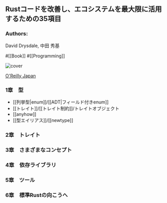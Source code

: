 ## Rustコードを改善し、エコシステムを最大限に活用するための35項目

### Authors:
David Drysdale, 中田 秀基

#[[Book]] #[[Programming]]

![cover](https://www.oreilly.co.jp/books/images/picture_large978-4-8144-0094-2.jpeg)

[O'Reilly Japan](https://www.oreilly.co.jp/books/9784814400942/)

### 1章　型
- [[列挙型|enum]]/[[ADT|フィールド付きenum]]
- [[トレイト]]/[[トレイト制約]]/トレイトオブジェクト
- [[anyhow]]
- [[型エイリアス]]/[[newtype]]
### 2章　トレイト
### 3章　さまざまなコンセプト
### 4章　依存ライブラリ
### 5章　ツール
### 6章　標準Rustの向こうへ